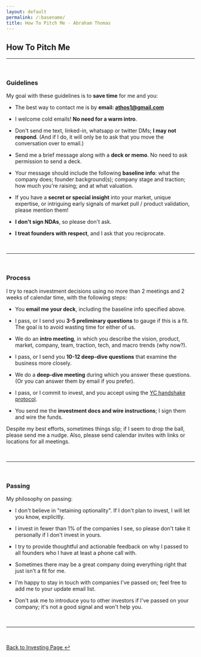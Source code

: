 ```yaml
---
layout: default
permalink: /:basename/
title: How To Pitch Me · Abraham Thomas
---
```


## How To Pitch Me

----

<br/> 

### Guidelines

My goal with these guidelines is to **save time** for me and you:

* The best way to contact me is by **email: athos1@gmail.com** 

* I welcome cold emails!  **No need for a warm intro**.

* Don't send me text, linked-in, whatsapp or twitter DMs; **I may not respond**. (And if I do, it will only be to ask that you move the conversation over to email.)

* Send me a brief message along with a **deck or memo**.  No need to ask permission to send a deck.  

* Your message should include the following **baseline info**: what the company does; founder background(s); company stage and traction; how much you're raising; and at what valuation.

* If you have a **secret or special insight** into your market, unique expertise, or intriguing early signals of market pull / product validation, please mention them!

* **I don't sign NDAs**, so please don't ask.

* **I treat founders with respect**, and I ask that you reciprocate.


<br/>

----

<br/>


### Process

I try to reach investment decisions using no more than 2 meetings and 2 weeks of calendar time, with the following steps:  

* You **email me your deck**, including the baseline info specified above.

* I pass, or I send you **3-5 preliminary questions** to gauge if this is a fit.  The goal is to avoid wasting time for either of us.

* We do an **intro meeting**, in which you describe the vision, product, market, company, team, traction, tech, and macro trends (why now?).  

* I pass, or I send you **10-12 deep-dive questions** that examine the business more closely.

* We do a **deep-dive meeting** during which you answer these questions.  (Or you can answer them by email if you prefer).

* I pass, or I commit to invest, and you accept using the [YC handshake protocol](https://www.ycombinator.com/handshake/).

* You send me the **investment docs and wire instructions**; I sign them and wire the funds.

Despite my best efforts, sometimes things slip; if I seem to drop the ball, please send me a nudge.  Also, please send calendar invites with links or locations for all meetings. 

<br/>

----

<br/>


### Passing

My philosophy on passing:

* I don't believe in "retaining optionality".  If I don't plan to invest, I will let you know, explicitly.

* I invest in fewer than 1% of the companies I see, so please don't take it personally if I don't invest in yours.

* I try to provide thoughtful and actionable feedback on why I passed to all founders who I have at least a phone call with.

* Sometimes there may be a great company doing everything right that just isn't a fit for me.  

* I'm happy to stay in touch with companies I've passed on; feel free to add me to your update email list.

* Don't ask me to introduce you to other investors if I've passed on your company; it's not a good signal and won't help you.

<br/>

----

<br/>

[Back to Investing Page ↩](/investing)